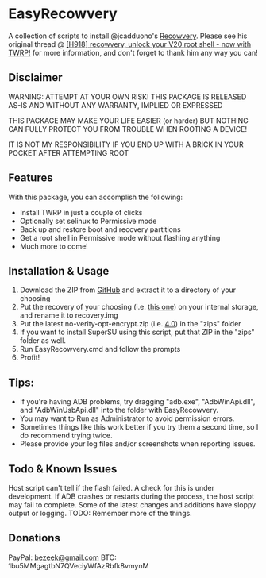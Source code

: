 # EasyRecowvery
A collection of scripts to install @jcadduono's [Recowvery](https://github.com/jcadduono/android_external_dirtycow).
Please see his original thread @ [[H918] recowvery, unlock your V20 root shell - now with TWRP!](http://forum.xda-developers.com/v20/development/h918-recowvery-unlock-v20-root-shell-t3490594) for more information, and don't forget to thank him any way you can!

## Disclaimer

WARNING: ATTEMPT AT YOUR OWN RISK! THIS PACKAGE IS RELEASED AS-IS AND WITHOUT ANY WARRANTY, IMPLIED OR EXPRESSED

THIS PACKAGE MAY MAKE YOUR LIFE EASIER (or harder) BUT NOTHING CAN FULLY PROTECT YOU FROM TROUBLE WHEN ROOTING A DEVICE!

IT IS NOT MY RESPONSIBILITY IF YOU END UP WITH A BRICK IN YOUR POCKET AFTER ATTEMPTING ROOT

## Features
With this package, you can accomplish the following:
- Install TWRP in just a couple of clicks
- Optionally set selinux to Permissive mode
- Back up and restore boot and recovery partitions
- Get a root shell in Permissive mode without flashing anything
- Much more to come!

## Installation & Usage
1. Download the ZIP from [GitHub](https://github.com/bziemek/EasyRecowvery/archive/master.zip) and extract it to a directory of your choosing
2. Put the recovery of your choosing (i.e. [this one](https://build.nethunter.com/test-builds/twrp/lge/twrp-3.0.2-0-beta12-h918.img)) on your internal storage, and rename it to recovery.img
3. Put the latest no-verity-opt-encrypt.zip (i.e. [4.0](https://build.nethunter.com/android-tools/no-verity-opt-encrypt/no-verity-opt-encrypt-4.0.zip)) in the "zips" folder
4. If you want to install SuperSU using this script, put that ZIP in the "zips" folder as well.
5. Run EasyRecowvery.cmd and follow the prompts
6. Profit!

## Tips:
- If you're having ADB problems, try dragging "adb.exe", "AdbWinApi.dll", and "AdbWinUsbApi.dll" into the folder with EasyRecowvery.
- You may want to Run as Administrator to avoid permission errors.
- Sometimes things like this work better if you try them a second time, so I do recommend trying twice.
- Please provide your log files and/or screenshots when reporting issues.

## Todo & Known Issues
Host script can't tell if the flash failed. A check for this is under development.
If ADB crashes or restarts during the process, the host script may fail to complete.
Some of the latest changes and additions have sloppy output or logging.
TODO: Remember more of the things.

## Donations
PayPal: bezeek@gmail.com
BTC: 1bu5MMgagtbN7QVeciyWfAzRbfk8vmynM
